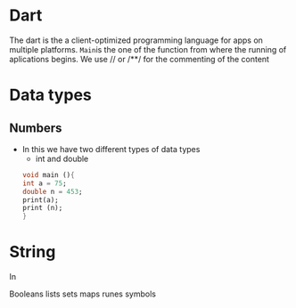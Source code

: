 # Dart 
The dart is the a client-optimized programming language for apps on multiple platforms.
`Main`is the one of the function from where the running of aplications begins.
We use // or /**/ for the commenting of the content 
# Data types 
 ## Numbers 
 - In this we have two different types of data types 
   - int and double 
   ```Dart
   void main (){
   int a = 75;
   double n = 453;
   print(a);
   print (n);
   }
     ```

 # String
  In 
 
Booleans 
lists 
sets 
maps 
runes 
symbols 
